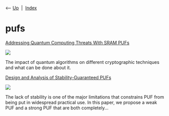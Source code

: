 <div class="nav">

⟵ [Up](index.html)  \|  [Index](index.html)

</div>

# pufs

<div class="cards">

<div class="card">

<div class="card-title">

[Addressing Quantum Computing Threats With SRAM
PUFs](https://semiengineering.com/addressing-quantum-computing-threats-with-sram-pufs)

</div>

<div class="card-image">

[![](https://semiengineering.com/wp-content/uploads/Synopsys_Quantum-Computing-Threats-SRAM-PUFs-fig1.webp?fit=1024%2C595&ssl=1)](https://semiengineering.com/addressing-quantum-computing-threats-with-sram-pufs)

</div>

The impact of quantum algorithms on different cryptographic techniques
and what can be done about it.

</div>

<div class="card">

<div class="card-title">

[Design and Analysis of Stability-Guaranteed
PUFs](https://arxiv.org/abs/1701.05637)

</div>

<div class="card-image">

[![](https://arxiv.org/static/browse/0.3.4/images/arxiv-logo-fb.png)](https://arxiv.org/abs/1701.05637)

</div>

The lack of stability is one of the major limitations that constrains
PUF from being put in widespread practical use. In this paper, we
propose a weak PUF and a strong PUF that are both completely...

</div>

</div>
